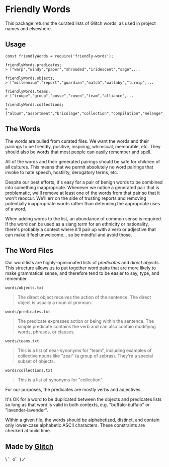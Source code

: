 Friendly Words
=================

This package returns the curated lists of Glitch words, as used in project names and elsewhere.

Usage
---

```
const friendlyWords = require('friendly-words');

friendlyWords.predicates;
> ["warp","windy","paper","shrouded","iridescent","sage",...

friendlyWords.objects;
> ["millennium","report","guardian","match","wallaby","turnip",...

friendlyWords.teams;
> ["troupe","group","posse","coven","team","alliance",...

friendlyWords.collections;
> ["album","assortment","bricolage","collection","compilation","melange",...
```


The Words
---------

The words are pulled from curated files. We want the words and their pairings to be friendly, positive, inspiring, whimsical, memorable, etc.  They should also be words that most people can easily remember and spell.

All of the words and their generated pairings should be safe for children of all cultures. This means that we permit absolutely no word pairings that invoke to hate speech, hostility, derogatory terms, etc. 

Despite our best efforts, it's easy for a pair of benign words to be combined into something inappropriate. Whenever we notice a generated pair that is problematic, we'll remove at least one of the words from that pair so that it won't reoccur. We'll err on the side of trusting reports and removing potentially inappropriate words rather than defending the appropriate uses of a word.

When adding words to the list, an abundance of common sense is required. If the word can be used as a slang term for an ethnicity or nationality, there's probably a context where it'll pair up with a verb or adjective that can make it feel unwelcome... so be mindful and avoid those.

The Word Files
--------------

Our word lists are highly-opinionated lists of *predicates* and *direct objects*.  This structure allows us to put together word pairs that are more likely to make grammatical sense, and therefore tend to be easier to say, type, and remember.

`words/objects.txt`

> The direct object receives the action of the sentence. The direct object is usually a noun or pronoun.

`words/predicates.txt`

> The predicate expresses action or being within the sentence. The simple predicate contains the verb and can also contain modifying words, phrases, or clauses.

`words/teams.txt`

> This is a list of near-synonyms for "team", including examples of collective nouns like "zeal" (a group of zebras).  They're a special subset of objects.

`words/collections.txt`

> This is a list of synonyms for "collection".

For our purposes, the predicates are mostly verbs and adjectives.

It's OK for a word to be duplicated between the objects and predicates lists so long as that word is valid in both contexts,  e.g. "buffalo-buffalo" or "lavender-lavender".

Within a given file, the words should be alphabetized, distinct, and contain only lower-case alphabetic ASCII characters.  These constraints are checked at build time.

Made by [Glitch](https://glitch.com/)
-------------------

\ ゜o゜)ノ
